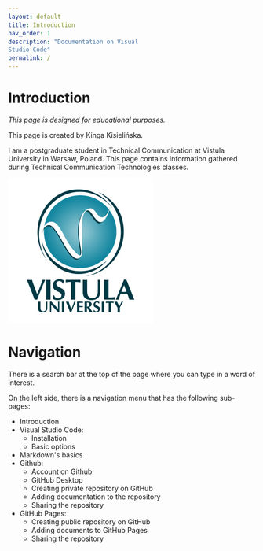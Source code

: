 ```yaml
---
layout: default
title: Introduction
nav_order: 1
description: "Documentation on Visual  
Studio Code"
permalink: /
---
```



# Introduction

*This page is designed for educational purposes.* 

This page is created by Kinga Kisielińska.  

I am a postgraduate student in Technical Communication at Vistula University in Warsaw, Poland. This page contains information gathered during Technical Communication Technologies classes.  

![logo](/assets/images/1-vistul-university-en.png)  

# Navigation

There is a search bar at the top of the page where you can type in a word of interest.  

On the left side, there is a navigation menu that has the following sub-pages:
* Introduction
* Visual Studio Code:
    - Installation
    - Basic options
* Markdown's basics
* Github:
    - Account on Github
    - GitHub Desktop
    - Creating private repository on GitHub
    - Adding documentation to the repository
    - Sharing the repository
* GitHub Pages:
    - Creating public repository on GitHub
    - Adding documents to GitHub Pages
    - Sharing the repository
